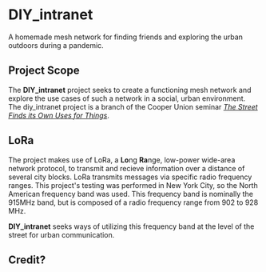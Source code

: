 # DIY_intranet
A homemade mesh network for finding friends and exploring the urban outdoors during a pandemic.

## Project Scope
The **DIY_intranet** project seeks to create a functioning mesh network and explore the use cases of such a network in a social, urban environment.  
The diy_intranet project is a branch of the Cooper Union seminar [_The Street Finds its Own Uses for Things_](https://en.wikipedia.org/wiki/Street).

## LoRa
The project makes use of LoRa, a **Lo**ng **Ra**nge, low-power wide-area network protocol, to transmit and recieve information over a distance of several city blocks. LoRa transmits messages via specific radio frequency ranges. This project's testing was performed in New York City, so the North American frequency band was used. This frequency band is nominally the 915MHz band, but is composed of a radio frequency range from 902 to 928 MHz.  

**DIY_intranet** seeks ways of utilizing this frequency band at the level of the street for urban communication.

## Credit?
